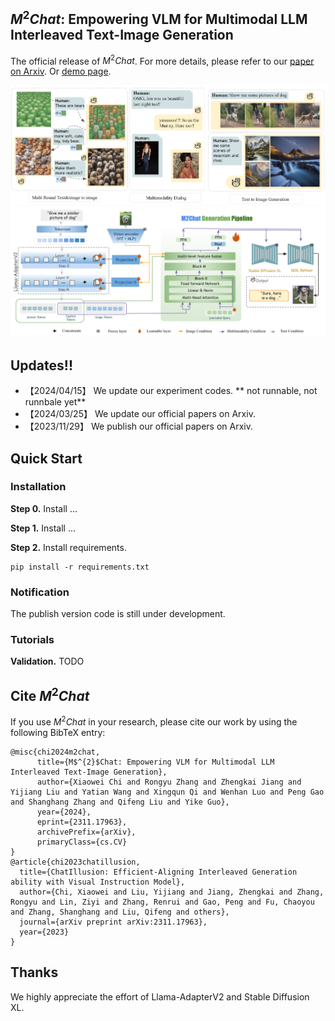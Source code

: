## $M^{2}Chat$: Empowering VLM for Multimodal LLM Interleaved Text-Image Generation
The official release of $M^{2}Chat$.
For more details, please refer to our [paper on Arxiv](https://arxiv.org/abs/2311.17963).
Or [demo page](https://mattie-e.github.io/M2Chat.github.io/).

<img src="main_banner.png" width="1000" >

<img src="main_framework.png" width="1000" >

## Updates!!

* 【2024/04/15】 We update our experiment codes. ** not runnable, not runnbale yet**
* 【2024/03/25】 We update our official papers on Arxiv.
* 【2023/11/29】 We publish our official papers on Arxiv.
## Quick Start
### Installation
**Step 0.** Install ...

**Step 1.** Install ...

**Step 2.** Install requirements.
```shell
pip install -r requirements.txt
```

### Notification
The publish version code is still under development. 
### Tutorials
**Validation.**
TODO

## Cite $M^{2}Chat$
If you use $M^{2}Chat$ in your research, please cite our work by using the following BibTeX entry:
```
@misc{chi2024m2chat,
      title={M$^{2}$Chat: Empowering VLM for Multimodal LLM Interleaved Text-Image Generation}, 
      author={Xiaowei Chi and Rongyu Zhang and Zhengkai Jiang and Yijiang Liu and Yatian Wang and Xingqun Qi and Wenhan Luo and Peng Gao and Shanghang Zhang and Qifeng Liu and Yike Guo},
      year={2024},
      eprint={2311.17963},
      archivePrefix={arXiv},
      primaryClass={cs.CV}
}
@article{chi2023chatillusion,
  title={ChatIllusion: Efficient-Aligning Interleaved Generation ability with Visual Instruction Model},
  author={Chi, Xiaowei and Liu, Yijiang and Jiang, Zhengkai and Zhang, Rongyu and Lin, Ziyi and Zhang, Renrui and Gao, Peng and Fu, Chaoyou and Zhang, Shanghang and Liu, Qifeng and others},
  journal={arXiv preprint arXiv:2311.17963},
  year={2023}
}
```
## Thanks
We highly appreciate the effort of Llama-AdapterV2 and Stable Diffusion XL.

```latex
```

